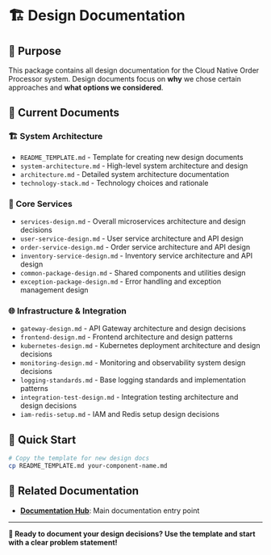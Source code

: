 # 🏗️ Design Documentation

## 🎯 **Purpose**

This package contains all design documentation for the Cloud Native Order Processor system. Design documents focus on **why** we chose certain approaches and **what options we considered**.

## 📁 **Current Documents**

### **🏗️ System Architecture**
- `README_TEMPLATE.md` - Template for creating new design documents
- `system-architecture.md` - High-level system architecture and design
- `architecture.md` - Detailed system architecture documentation
- `technology-stack.md` - Technology choices and rationale

### **🔧 Core Services**
- `services-design.md` - Overall microservices architecture and design decisions
- `user-service-design.md` - User service architecture and API design
- `order-service-design.md` - Order service architecture and API design
- `inventory-service-design.md` - Inventory service architecture and API design
- `common-package-design.md` - Shared components and utilities design
- `exception-package-design.md` - Error handling and exception management design

### **🌐 Infrastructure & Integration**
- `gateway-design.md` - API Gateway architecture and design decisions
- `frontend-design.md` - Frontend architecture and design patterns
- `kubernetes-design.md` - Kubernetes deployment architecture and design decisions
- `monitoring-design.md` - Monitoring and observability system design decisions
- `logging-standards.md` - Base logging standards and implementation patterns
- `integration-test-design.md` - Integration testing architecture and design decisions
- `iam-redis-setup.md` - IAM and Redis setup design decisions

## 🚀 **Quick Start**

```bash
# Copy the template for new design docs
cp README_TEMPLATE.md your-component-name.md
```

## 🔗 **Related Documentation**

- **[Documentation Hub](../README.md)**: Main documentation entry point

---

**🎯 Ready to document your design decisions? Use the template and start with a clear problem statement!**
